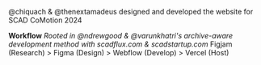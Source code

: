 @chiquach & @thenextamadeus designed and developed the website for SCAD CoMotion 2024

**Workflow**
_Rooted in @ndrewgood & @varunkhatri's archive-aware development method with scadflux.com & scadstartup.com_
Figjam (Research) > Figma (Design) > Webflow (Develop) > Vercel (Host) 
